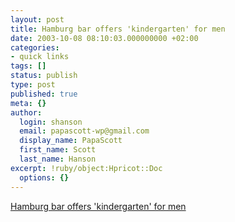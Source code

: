 ```yaml
---
layout: post
title: Hamburg bar offers 'kindergarten' for men
date: 2003-10-08 08:10:03.000000000 +02:00
categories:
- quick links
tags: []
status: publish
type: post
published: true
meta: {}
author:
  login: shanson
  email: papascott-wp@gmail.com
  display_name: PapaScott
  first_name: Scott
  last_name: Hanson
excerpt: !ruby/object:Hpricot::Doc
  options: {}
---
```

<p><a title="Isn't the AOL Arena already..." href="http://www.dangerousmeta.com/dustbin/000615.html">Hamburg bar offers 'kindergarten' for men</a></p>
